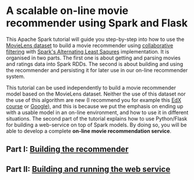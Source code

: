 # A scalable on-line movie recommender using Spark and Flask  

This Apache Spark tutorial will guide you step-by-step into how to use the [MovieLens dataset](http://grouplens.org/datasets/movielens/) to build a movie recommender using [collaborative filtering](https://en.wikipedia.org/wiki/Recommender_system#Collaborative_filtering) with [Spark's Alternating Least Saqures](https://spark.apache.org/docs/latest/mllib-collaborative-filtering.html) implementation. It is organised in two parts. The first one is about getting and parsing movies and ratings data into Spark RDDs. The second is about building and using the recommender and persisting it for later use in our on-line recommender system.    

This tutorial can be used independently to build a movie recommender model based on the MovieLens dataset. Neither the use of this dataset nor the use of this algorithm are new (I recommend you for example this [EdX course](https://www.edx.org/course/introduction-big-data-apache-spark-uc-berkeleyx-cs100-1x) or [Google](https://www.google.co.uk/webhp?sourceid=chrome-instant&ion=1&espv=2&ie=UTF-8#q=movielens%20dataset%20collaborative%20filtering)), and this is because we put the emphasis on ending up with a usable model in an on-line environment, and how to use it in different situations. The second part of the tutorial explains how to use Python/Flask for building a web-service on top of Spark models. By doing so, you will be able to develop a complete **on-line movie recommendation service**.  

## Part I: [Building the recommender](https://github.com/jadianes/spark-py-notebooks/blob/master/movie-lens-recommender/notebooks/building-recommender.ipynb)  

## Part II: [Building and running the web service](https://github.com/jadianes/spark-py-notebooks/blob/master/movie-lens-recommender/notebooks/online-recommendations.ipynb)  


